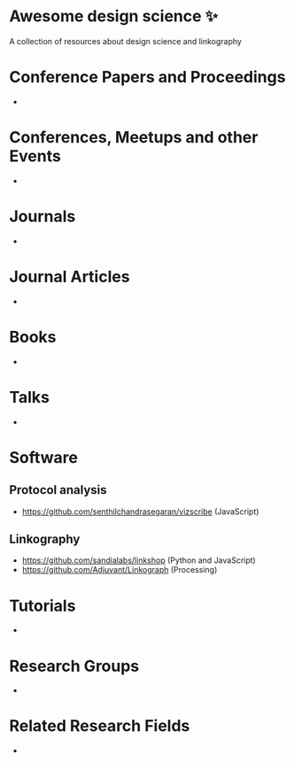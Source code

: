 # Awesome design science ✨
A collection of resources about design science and linkography

# Conference Papers and Proceedings

- 

# Conferences, Meetups and other Events

- 

# Journals

- 

# Journal Articles

- 

# Books

- 

# Talks

- 

# Software

## Protocol analysis

- https://github.com/senthilchandrasegaran/vizscribe (JavaScript)

## Linkography

- https://github.com/sandialabs/linkshop (Python and JavaScript)
- https://github.com/Adjuvant/Linkograph (Processing)

# Tutorials

- 

# Research Groups

-

# Related Research Fields

- 
